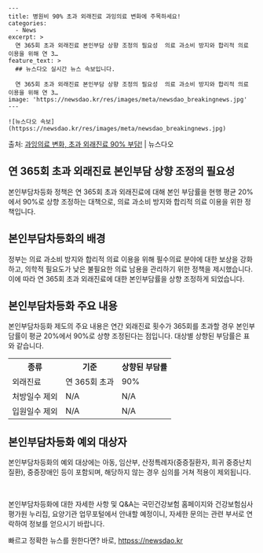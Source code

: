    ---
    title: 병원비 90% 초과 외래진료 과잉의료 변화에 주목하세요!
    categories:
      - News
    excerpt: >
      연 365회 초과 외래진료 본인부담 상향 조정의 필요성  의료 과소비 방지와 합리적 의료 이용을 위해 연 3…
    feature_text: >
      ## 뉴스다오 실시간 뉴스 속보입니다.
    
      연 365회 초과 외래진료 본인부담 상향 조정의 필요성  의료 과소비 방지와 합리적 의료 이용을 위해 연 3…
    image: 'https://newsdao.kr/res/images/meta/newsdao_breakingnews.jpg'
    ---
    
    ![뉴스다오 속보](httpss://newsdao.kr/res/images/meta/newsdao_breakingnews.jpg)

<p>출처: <a href="httpss://newsdao.kr/4534" rel="dofollow">과잉의료 변화, 초과 외래진료 90% 부담!</a> | 뉴스다오</p>

<h2 data-ke-size="size26">연 365회 초과 외래진료 본인부담 상향 조정의 필요성</h2>
본인부담차등화 정책은 연 365회 초과 외래진료에 대해 본인 부담률을 현행 평균 20%에서 90%로 상향 조정하는 대책으로, 의료 과소비 방지와 합리적 의료 이용을 위한 정책입니다.

<h2 data-ke-size="size26">본인부담차등화의 배경</h2>
정부는 의료 과소비 방지와 합리적 의료 이용을 위해 필수의료 분야에 대한 보상을 강화하고, 의학적 필요도가 낮은 불필요한 의료 남용을 관리하기 위한 정책을 제시했습니다. 이에 따라 연 365회 초과 외래진료에 대한 본인부담률을 상향 조정하게 되었습니다.

<h2 data-ke-size="size26">본인부담차등화 주요 내용</h2>
본인부담차등화 제도의 주요 내용은 연간 외래진료 횟수가 365회를 초과할 경우 본인부담률이 평균 20%에서 90%로 상향 조정된다는 점입니다. 대상별 상향된 부담률은 표와 같습니다.

<table>
  <tr>
    <th>종류</th>
    <th>기준</th>
    <th>상향된 부담률</th>
  </tr>
  <tr>
    <td>외래진료</td>
    <td>연 365회 초과</td>
    <td>90%</td>
  </tr>
  <tr>
    <td>처방일수 제외</td>
    <td>N/A</td>
    <td>N/A</td>
  </tr>
  <tr>
    <td>입원일수 제외</td>
    <td>N/A</td>
    <td>N/A</td>
  </tr>
</table>

<h2 data-ke-size="size26">본인부담차등화 예외 대상자</h2>
본인부담차등화의 예외 대상에는 아동, 임산부, 산정특례자(중증질환자, 희귀 중증난치질환), 중증장애인 등이 포함되며, 해당하지 않는 경우 심의를 거쳐 적용이 제외됩니다.

<p data-ke-size="size16">&nbsp;</p>

본인부담차등화에 대한 자세한 사항 및 Q&A는 국민건강보험 홈페이지와 건강보험심사평가원 누리집, 요양기관 업무포털에서 안내할 예정이니, 자세한 문의는 관련 부서로 연락하여 정보를 얻으시기 바랍니다.
 

빠르고 정확한 뉴스를 원한다면? 바로, <a href="httpss://newsdao.kr" rel="dofollow">httpss://newsdao.kr</a>


    